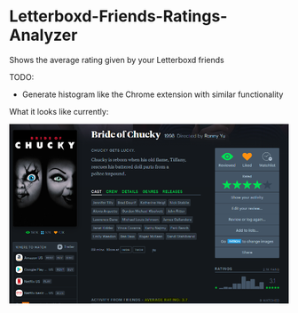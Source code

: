 # Letterboxd-Friends-Ratings-Analyzer
Shows the average rating given by your Letterboxd friends

TODO:
- Generate histogram like the Chrome extension with similar functionality

What it looks like currently:

![Screenshot](https://github.com/liam-h/Letterboxd-Friends-Ratings-Analyzer/blob/main/script.png?raw=true)
